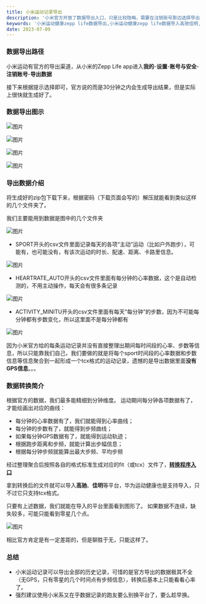 ```yaml
---
title: 小米运动记录导出
description: '小米官方开放了数据导出入口，只是比较隐晦，需要在注销账号那边选择导出，按照步骤就能申请导出了，一两分钟就能收到邮件提示下载压缩包，同事附带的有压缩包密码，然后凭密码解压即可。'
keywords: '小米运动健康zepp life数据导出,小米运动健康zepp life数据导入高驰佳明,小米运动健康zepp life数据tcx,小米运动健康zepp life数据fit,小米运动健康zepp life数据导入华为,小米运动健康zepp life数据导入RQrun,小米运动健康zepp life导入数据'
date: 2023-07-09
---
```

### 数据导出路径
小米运动有官方的导出渠道，从小米的Zepp Life app进入**我的**-**设置**-**账号与安全**-**注销账号**-**导出数据**

接下来根据提示选择即可，官方说的而是30分钟之内会生成导出结果，但是实际上很快就生成好了。

### 数据导出图示

![图片](/content/xiaomi/1.png)

![图片](/content/xiaomi/2.png)

![图片](/content/xiaomi/3.png)

![图片](/content/xiaomi/4.png)

### 导出数据介绍

将生成好的zip包下载下来，根据密码（下载页面会写的）解压就能看到类似这样的几个文件夹了。

我们主要能用到数据是图中的几个文件夹

![图片](/content/xiaomi/5.png)

- SPORT开头的csv文件里面记录每天的各项“主动”运动（比如户外跑步），可能有，也可能没有，有该次运动的时长、配速、距离、卡路里信息。

![图片](/content/xiaomi/7.png)

- HEARTRATE_AUTO开头的csv文件里面有每分钟的心率数据，这个是自动检测的，不用主动操作，每天会有很多条记录

![图片](/content/xiaomi/8.png)

- ACTIVITY_MINITU开头的csv文件里面有每天“每分钟”的步数，因为不可能每分钟都有步数变化，所以这里面不是每分钟都有

![图片](/content/xiaomi/9.png)

因为小米官方给的每条运动记录并没有直接整理出期间每时间段的心率、步数等信息，所以只能靠我们自己，我们要做的就是将每个sport时间段的心率数据和步数信息等信息聚合到一起形成一个tcx格式的运动记录，遗憾的是导出数据里面**没有GPS信息**。。。

### 数据转换简介
根据官方的数据，我们最多能精细到分钟维度。 运动期间每分钟各项数据有了，才能绘画出对应的曲线：

- 每分钟的心率数据有了，我们就能得到心率曲线；
- 每分钟的步数有了，就能得到步频曲线；
- 如果每分钟GPS数据有了，就能得到运动轨迹；
- 根据跑步距离和步频，就能计算出步幅信息；
- 根据每分钟步频就能算出最大步频、平均步频

经过整理聚合后按照各自的格式标准生成对应的fit（或tcx）文件了，[**转换程序入口**](/convert/do)

拿到转换后的文件就可以导入**高驰**、**佳明**等平台，华为运动健康也是支持导入，只不过它只支持tcx格式。

只要有上述数据，我们就能在导入的平台里面看到图形了。 如果数据不连续，缺失较多，可能只能看到零星几个点。

![图片](/content/xiaomi/6.png)


相比官方肯定是有一定差距的，但是聊胜于无，只能这样了。

### 总结
- 小米运动记录可以导出全部的历史记录，可惜的是官方导出的数据极其不全（无GPS，只有零星的几个时间点有步频信息），转换后基本上只能看看心率了。
- 强烈建议使用小米系又在乎数据记录的跑友要么别换平台了，要么趁早换。
